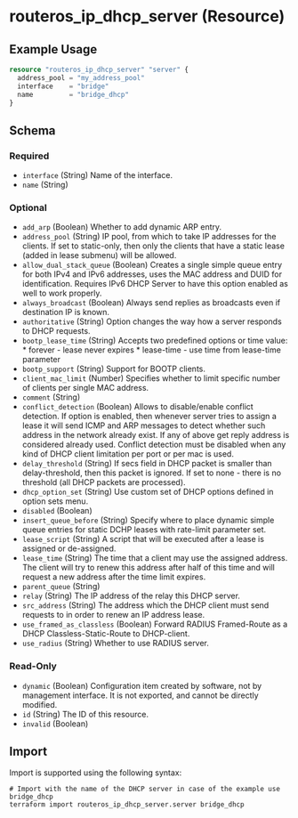 # routeros_ip_dhcp_server (Resource)


## Example Usage
```terraform
resource "routeros_ip_dhcp_server" "server" {
  address_pool = "my_address_pool"
  interface    = "bridge"
  name         = "bridge_dhcp"
}
```

<!-- schema generated by tfplugindocs -->
## Schema

### Required

- `interface` (String) Name of the interface.
- `name` (String)

### Optional

- `add_arp` (Boolean) Whether to add dynamic ARP entry.
- `address_pool` (String) IP pool, from which to take IP addresses for the clients. If set to static-only, then only the clients that have a static lease (added in lease submenu) will be allowed.
- `allow_dual_stack_queue` (Boolean) Creates a single simple queue entry for both IPv4 and IPv6 addresses, uses the MAC address and DUID for identification. Requires IPv6 DHCP Server to have this option enabled as well to work properly.
- `always_broadcast` (Boolean) Always send replies as broadcasts even if destination IP is known.
- `authoritative` (String) Option changes the way how a server responds to DHCP requests.
- `bootp_lease_time` (String) Accepts two predefined options or time value: * forever - lease never expires * lease-time - use time from lease-time parameter
- `bootp_support` (String) Support for BOOTP clients.
- `client_mac_limit` (Number) Specifies whether to limit specific number of clients per single MAC address.
- `comment` (String)
- `conflict_detection` (Boolean) Allows to disable/enable conflict detection. If option is enabled, then whenever server tries to assign a lease it will send ICMP and ARP messages to detect whether such address in the network already exist. If any of above get reply address is considered already used. Conflict detection must be disabled when any kind of DHCP client limitation per port or per mac is used.
- `delay_threshold` (String) If secs field in DHCP packet is smaller than delay-threshold, then this packet is ignored. If set to none - there is no threshold (all DHCP packets are processed).
- `dhcp_option_set` (String) Use custom set of DHCP options defined in option sets menu.
- `disabled` (Boolean)
- `insert_queue_before` (String) Specify where to place dynamic simple queue entries for static DCHP leases with rate-limit parameter set.
- `lease_script` (String) A script that will be executed after a lease is assigned or de-assigned.
- `lease_time` (String) The time that a client may use the assigned address. The client will try to renew this address after half of this time and will request a new address after the time limit expires.
- `parent_queue` (String)
- `relay` (String) The IP address of the relay this DHCP server.
- `src_address` (String) The address which the DHCP client must send requests to in order to renew an IP address lease.
- `use_framed_as_classless` (Boolean) Forward RADIUS Framed-Route as a DHCP Classless-Static-Route to DHCP-client.
- `use_radius` (String) Whether to use RADIUS server.

### Read-Only

- `dynamic` (Boolean) Configuration item created by software, not by management interface. It is not exported, and cannot be directly modified.
- `id` (String) The ID of this resource.
- `invalid` (Boolean)

## Import
Import is supported using the following syntax:
```shell
# Import with the name of the DHCP server in case of the example use bridge_dhcp
terraform import routeros_ip_dhcp_server.server bridge_dhcp
```
